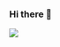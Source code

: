### Hi there 👋

<img src="https://capsule-render.vercel.app/api?type=waving&color=auto&height=200&section=header&text=hyungjin&fontSize=90" />

